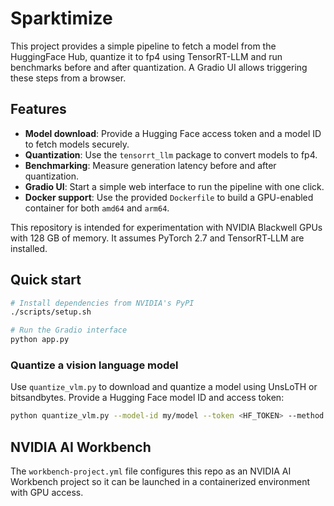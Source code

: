 # Sparktimize

This project provides a simple pipeline to fetch a model from the HuggingFace Hub, quantize it to fp4 using TensorRT-LLM and run benchmarks before and after quantization. A Gradio UI allows triggering these steps from a browser.

## Features

- **Model download**: Provide a Hugging Face access token and a model ID to fetch models securely.
- **Quantization**: Use the `tensorrt_llm` package to convert models to fp4.
- **Benchmarking**: Measure generation latency before and after quantization.
- **Gradio UI**: Start a simple web interface to run the pipeline with one click.
- **Docker support**: Use the provided `Dockerfile` to build a GPU-enabled container for both `amd64` and `arm64`.

This repository is intended for experimentation with NVIDIA Blackwell GPUs with 128&nbsp;GB of memory. It assumes PyTorch 2.7 and TensorRT‑LLM are installed.

## Quick start

```bash
# Install dependencies from NVIDIA's PyPI
./scripts/setup.sh

# Run the Gradio interface
python app.py
```

### Quantize a vision language model

Use `quantize_vlm.py` to download and quantize a model using UnsLoTH or
bitsandbytes. Provide a Hugging Face model ID and access token:

```bash
python quantize_vlm.py --model-id my/model --token <HF_TOKEN> --method unsloth
```

## NVIDIA AI Workbench

The `workbench-project.yml` file configures this repo as an NVIDIA AI Workbench project so it can be launched in a containerized environment with GPU access.
